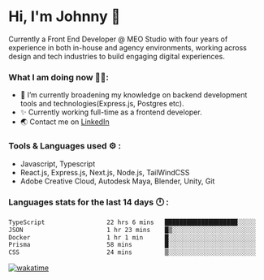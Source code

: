 # Hi, I'm Johnny 👋

Currently a Front End Developer @ MEO Studio with four years of experience in both in-house and agency environments, working across design and tech industries to build engaging digital experiences.

### What I am doing now 🧑‍💻:

- 🔭 I’m currently broadening my knowledge on backend development tools and technologies(Express.js, Postgres etc).
- ✨ Currently working full-time as a frontend developer.
- 🌏 Contact me on [LinkedIn](https://www.linkedin.com/in/johchai/)

### Tools & Languages used ⚙️ :

- Javascript, Typescript
- React.js, Express.js, Next.js, Node.js, TailWindCSS
- Adobe Creative Cloud, Autodesk Maya, Blender, Unity, Git

### Languages stats for the last 14 days 🕛 :

<!--START_SECTION:waka-->

```txt
TypeScript                 22 hrs 6 mins   ████████████████████░░░░░   80.64 %
JSON                       1 hr 23 mins    █▒░░░░░░░░░░░░░░░░░░░░░░░   05.10 %
Docker                     1 hr 1 min      █░░░░░░░░░░░░░░░░░░░░░░░░   03.77 %
Prisma                     58 mins         █░░░░░░░░░░░░░░░░░░░░░░░░   03.58 %
CSS                        24 mins         ▒░░░░░░░░░░░░░░░░░░░░░░░░   01.51 %
```

<!--END_SECTION:waka-->

[![wakatime](https://wakatime.com/badge/user/0cd14e89-b357-451d-b5c1-4a79286fb5a6.svg)](https://wakatime.com/@0cd14e89-b357-451d-b5c1-4a79286fb5a6)
